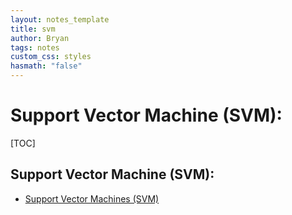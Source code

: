 ```yaml
---
layout: notes_template
title: svm
author: Bryan
tags: notes
custom_css: styles
hasmath: "false"
---
```




# Support Vector Machine (SVM):

[TOC]

## Support Vector Machine (SVM):

* [Support Vector Machines (SVM)](https://learnopencv.com/support-vector-machines-svm/)

